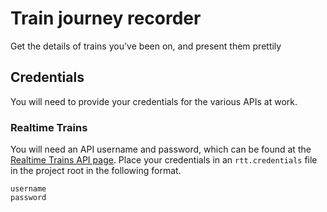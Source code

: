 # Train journey recorder

Get the details of trains you've been on, and present them prettily

## Credentials

You will need to provide your credentials for the various APIs at work.

### Realtime Trains

You will need an API username and password, which can be found at the [Realtime Trains API page](https://api.rtt.io/).
Place your credentials in an `rtt.credentials` file in the project root in the following format.

```
username
password
```